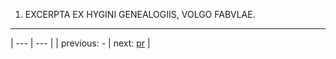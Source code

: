 1. EXCERPTA EX HYGINI GENEALOGIIS, VOLGO FABVLAE.



---

| --- | --- |
| previous: - | next: [pr](../pr/) |